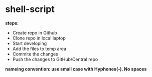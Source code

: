 # shell-script

**steps:**

* Create repo in Github 
* Clone repo in local laptop
* Start developing 
* Add the files to temp area
* Commite the changes
* Push the changes to GitHub/Central repo 

**nameing convention: use small case with Hyphones(-). No spaces**
